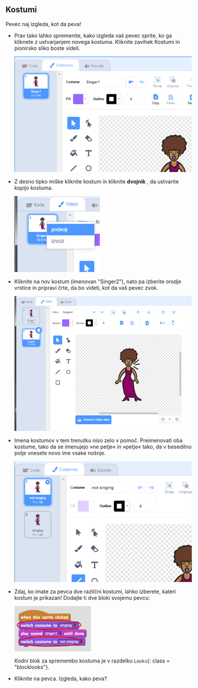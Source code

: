 ## Kostumi

Pevec naj izgleda, kot da peva!

+ Prav tako lahko spremenite, kako izgleda vaš pevec sprite, ko ga kliknete z ustvarjanjem novega kostuma. Kliknite zavihek Kostumi in pionirsko sliko boste videli.
    
    ![screenshot](images/band-singer-costume.png)

+ Z desno tipko miške kliknite kostum in kliknite **dvojnik** , da ustvarite kopijo kostuma.
    
    ![screenshot](images/band-singer-duplicate.png)

+ Kliknite na nov kostum (imenovan "Singer2"), nato pa izberite orodje vrstice in pripravi črte, da bo videti, kot da vaš pevec zvok.
    
    ![screenshot](images/band-singer-click.png)

+ Imena kostumov v tem trenutku niso zelo v pomoč. Preimenovati oba kostume, tako da se imenujejo »ne petje« in »petje« tako, da v besedilno polje vnesete novo ime vsake nošnje.
    
    ![screenshot](images/band-singer-name.png)

+ Zdaj, ko imate za pevca dve različni kostumi, lahko izberete, kateri kostum je prikazan! Dodajte ti dve bloki svojemu pevcu:
    
    ![screenshot](images/band-looks.png)
    
    Kodni blok za spremembo kostuma je v razdelku `Looks`{: class = "blocklooks"}.

+ Kliknite na pevca. Izgleda, kako peva?